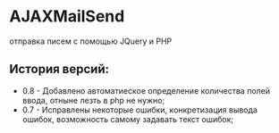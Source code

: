 # AJAXMailSend
отправка писем с помощью JQuery и PHP

## История версий:

* 0.8 - Добавлено автоматиеское определение количества полей ввода, отныне лезть в php не нужно;
* 0.7 - Исправлены некоторые ошибки, конкретизация вывода ошибок, возможность самому задавать текст ошибок;
